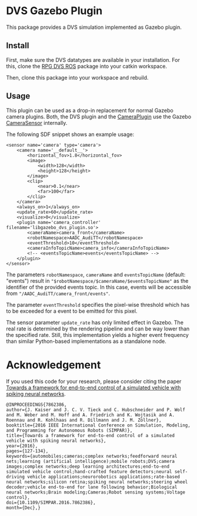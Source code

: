 # DVS Gazebo Plugin

This package provides a DVS simulation implemented as Gazebo plugin.

## Install

First, make sure the DVS datatypes are available in your installation.
For this, clone the [RPG DVS ROS](https://github.com/uzh-rpg/rpg_dvs_ros) package into your catkin workspace.

Then, clone this package into your workspace and rebuild.

## Usage

This plugin can be used as a drop-in replacement for normal Gazebo camera plugins.
Both, the DVS plugin and the [CameraPlugin](https://bitbucket.org/osrf/gazebo/src/666bf30ad9a3c042955b55f79cf1a5416a70d83d/plugins/CameraPlugin.cc)
use the Gazebo [CameraSensor](https://bitbucket.org/osrf/gazebo/src/666bf30ad9a3c042955b55f79cf1a5416a70d83d/gazebo/sensors/CameraSensor.cc) internally.

The following SDF snippet shows an example usage:

    <sensor name='camera' type='camera'>
        <camera name='__default__'>
            <horizontal_fov>1.8</horizontal_fov>
            <image>
                <width>128</width>
                <height>128</height>
            </image>
            <clip>
                <near>0.1</near>
                <far>100</far>
            </clip>
        </camera>
        <always_on>1</always_on>
        <update_rate>60</update_rate>
        <visualize>0</visualize>
        <plugin name='camera_controller' filename='libgazebo_dvs_plugin.so'>
            <cameraName>camera_front</cameraName>
            <robotNamespace>AADC_AudiTT</robotNamespace>
            <eventThreshold>10</eventThreshold>
            <cameraInfoTopicName>camera_info</cameraInfoTopicName>
            <!-- <eventsTopicName>events</eventsTopicName> -->
        </plugin>
    </sensor>

The parameters `robotNamespace`, `cameraName` and `eventsTopicName` (default: "events") result in `"$robotNamespace/$cameraName/$eventsTopicName"`
as the identifier of the provided events topic.
In this case, events will be accessible from `"/AADC_AudiTT/camera_front/events"`.

The parameter `eventThreshold` specifies the pixel-wise threshold which has to be exceeded for a event to be emitted for this pixel.

The sensor parameter `update_rate` has only limited effect in Gazebo.
The real rate is determined by the rendering pipeline and can be way lower than the specified rate.
Still, this implementation yields a higher event frequency than similar Python-based implementations as a standalone node.

# Acknowledgement

If you used this code for your research, please consider citing the paper [Towards a framework for end-to-end control of a simulated vehicle with spiking neural networks](http://ieeexplore.ieee.org/document/7862386/).

```
@INPROCEEDINGS{7862386,
author={J. Kaiser and J. C. V. Tieck and C. Hubschneider and P. Wolf and M. Weber and M. Hoff and A. Friedrich and K. Wojtasik and A. Roennau and R. Kohlhaas and R. Dillmann and J. M. Zöllner},
booktitle={2016 IEEE International Conference on Simulation, Modeling, and Programming for Autonomous Robots (SIMPAR)},
title={Towards a framework for end-to-end control of a simulated vehicle with spiking neural networks},
year={2016},
pages={127-134},
keywords={automobiles;cameras;complex networks;feedforward neural nets;learning (artificial intelligence);mobile robots;DVS;camera images;complex networks;deep learning architectures;end-to-end simulated vehicle control;hand-crafted feature detectors;neural self-driving vehicle applications;neurorobotics applications;rate-based neural networks;silicon retina;spiking neural networks;steering wheel decoder;vehicle end-to-end for lane following behavior;Biological neural networks;Brain modeling;Cameras;Robot sensing systems;Voltage control},
doi={10.1109/SIMPAR.2016.7862386},
month={Dec},}
```

